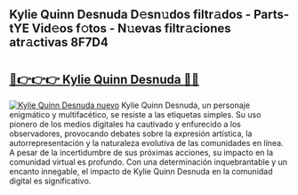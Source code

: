 ## Kylie Quinn Desnuda D𝚎sn𝚞dos filtr𝚊dos - Parts-tYE Vid𝚎os f𝚘tos - N𝚞evas filtr𝚊ciones atr𝚊ctivas 8F7D4

# <h2><a href="http://mb1tnsq.tromn.icu/?c=Kylie+Quinn+Desnuda">🔗👉👉👉 Kylie Quinn Desnuda 🔗🔗</a></h2>

[![Kylie Quinn Desnuda nuevo](https://i.imgur.com/pEAQMta.gif)](http://mb1tnsq.tromn.icu/?c=Kylie+Quinn+Desnuda)
Kylie Quinn Desnuda, un personaje enigmático y multifacético, se resiste a las etiquetas simples. Su uso pionero de los medios digitales ha cautivado y enfurecido a los observadores, provocando debates sobre la expresión artística, la autorrepresentación y la naturaleza evolutiva de las comunidades en línea. A pesar de la incertidumbre de sus próximas acciones, su impacto en la comunidad virtual es profundo. Con una determinación inquebrantable y un encanto innegable, el impacto de Kylie Quinn Desnuda en la comunidad digital es significativo.
